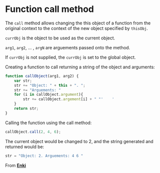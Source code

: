 # Function call method 

The `call` method allows changing the this object of a function from the original context to the context of the new object specified by `thisObj`. 

`currObj` is the object to be used as the current object. 

`arg1`, `arg2`, ... , `argN` are arguements passed onto the method. 

If `currObj` is not supplied, the `currObj` is set to the global object. 

Creating a function to call returning a string of the object and arguments: 

```javascript
function callObject(arg1, arg2) {
	var str; 
	str += "Object: " + this + ". ";
	str += "Arguements: "
	for (i in callObject.argument){
		str += callObject.argement[i] + " "'	'
	}
	return str; 
}  
```

Calling the function using the call method: 

```javascript
callObject.call(2, 4, 6);
```

The current object would be changed to 2, and the string generated and returned would be: 

```javascript
str = "Object: 2. Arguements: 4 6 "
```



From [**Enki**](https://www.enki.com/)


